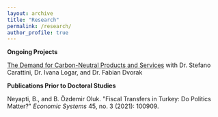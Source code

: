 ```yaml
---
layout: archive
title: "Research"
permalink: /research/
author_profile: true
---
```

**Ongoing Projects**

<a href="https://www.eawag.ch/en/department/ess/projects/understanding-the-demand-for-carbon-neutral-products-and-services/" target="_blank"> The Demand for Carbon-Neutral Products and Services</a> with Dr. Stefano Carattini, Dr. Ivana Logar, and Dr. Fabian Dvorak

**Publications Prior to Doctoral Studies**

Neyapti, B., and B. Özdemir Oluk. "Fiscal Transfers in Turkey: Do Politics Matter?" <em>Economic Systems</em> 45, no. 3 (2021): 100909.







